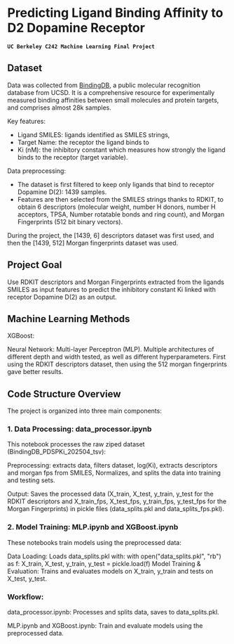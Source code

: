 # Predicting Ligand Binding Affinity to D2 Dopamine Receptor
**`UC Berkeley C242 Machine Learning Final Project`**

## Dataset

Data was collected from [BindingDB](https://www.bindingdb.org/rwd/bind/chemsearch/marvin/SDFdownload.jsp?download_file=/rwd/bind/downloads/BindingDB_PDSPKi_202504_tsv.zip), a public molecular recognition database from UCSD. It is a comprehensive resource for experimentally measured binding affinities between small molecules and protein targets, and comprises almost 28k samples.

Key features:
- Ligand SMILES: ligands identified as SMILES strings, 
- Target Name: the receptor the ligand binds to
- Ki (nM): the inhibitory constant  which measures how strongly the ligand binds to the receptor (target variable).

Data preprocessing:
- The dataset is first filtered to keep only ligands that bind to receptor Dopamine D(2): 1439 samples.
- Features are then selected from the SMILES strings thanks to RDKIT, to obtain 6 descriptors (molecular weight, number H donors, number H acceptors, TPSA, Number rotatable bonds and ring count), and Morgan Fingerprints (512 bit binary vectors).

During the project, the [1439, 6] descriptors dataset was first used, and then the [1439, 512] Morgan fingerprints dataset was used.

## Project Goal 
Use RDKIT descriptors and Morgan Fingerprints extracted from the ligands SMILES as input features to predict the inhibitory constant Ki linked with receptor Dopamine D(2) as an output.

## Machine Learning Methods 
XGBoost:

Neural Network: Multi-layer Perceptron (MLP). Multiple architectures of different depth and width tested, as well as different hyperparameters. First using the RDKIT descriptors dataset, then using the 512 morgan fingerprints gave better results.


## Code Structure Overview
The project is organized into three main components:

### 1. Data Processing: data_processor.ipynb
This notebook processes the raw ziped dataset (BindingDB_PDSPKi_202504_tsv):

Preprocessing: extracts data, filters dataset, log(Ki), extracts descriptors and morgan fps from SMILES, Normalizes, and splits the data into training and testing sets.

Output: Saves the processed data (X_train, X_test, y_train, y_test for the RDKIT descriptors and X_train_fps, X_test_fps, y_train_fps, y_test_fps for the Morgan Fingerprints) in pickle files (data_splits.pkl and data_splits_fps.pkl).

### 2. Model Training: MLP.ipynb and XGBoost.ipynb
These notebooks train models using the preprocessed data:

Data Loading: Loads data_splits.pkl with:
    with open("data_splits.pkl", "rb") as f:
        X_train, X_test, y_train, y_test = pickle.load(f)
Model Training & Evaluation: Trains and evaluates models on X_train, y_train and tests on X_test, y_test.

### Workflow:
data_processor.ipynb: Processes and splits data, saves to data_splits.pkl.

MLP.ipynb and XGBoost.ipynb: Train and evaluate models using the preprocessed data.
